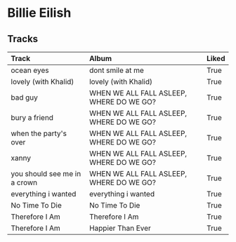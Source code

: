 # Billie Eilish

## Tracks

| Track                        | Album                                    | Liked   |
|:-----------------------------|:-----------------------------------------|:--------|
| ocean eyes                   | dont smile at me                         | True    |
| lovely (with Khalid)         | lovely (with Khalid)                     | True    |
| bad guy                      | WHEN WE ALL FALL ASLEEP, WHERE DO WE GO? | True    |
| bury a friend                | WHEN WE ALL FALL ASLEEP, WHERE DO WE GO? | True    |
| when the party's over        | WHEN WE ALL FALL ASLEEP, WHERE DO WE GO? | True    |
| xanny                        | WHEN WE ALL FALL ASLEEP, WHERE DO WE GO? | True    |
| you should see me in a crown | WHEN WE ALL FALL ASLEEP, WHERE DO WE GO? | True    |
| everything i wanted          | everything i wanted                      | True    |
| No Time To Die               | No Time To Die                           | True    |
| Therefore I Am               | Therefore I Am                           | True    |
| Therefore I Am               | Happier Than Ever                        | True    |